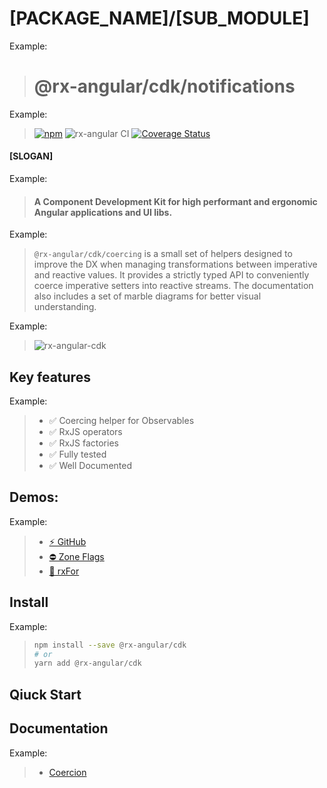 <!-- TOKENS:
- PACKAGE_NAME
- SLOGAN
- PACKAGE_COVER_IMAGE
-->

# [PACKAGE_NAME]/[SUB_MODULE]

<!-- HEADLINE:
* required

The package name of the library. e.g. `my-package-name/sub-module1`  
If it is a scoped lib also include the scope e.g. `@scope/my-package-name/sub-module1`
-->

Example:
> # @rx-angular/cdk/notifications

<!-- CORE_SHIELDS:
* required

The core shields of the sub module:
- Active NPM version e.g. `[![npm](https://img.shields.io/npm/v/[PACKAGE_NAME].svg)](https://www.npmjs.com/package/[my-package])`
- CI Status e.g. [GitHub workflow status badge](https://docs.github.com/en/actions/managing-workflow-runs/adding-a-workflow-status-badge)
- Coverage Status e.g. [coveralls.io](https://coveralls.io/)
-->

Example:
> [![npm](https://img.shields.io/npm/v/%40rx-angular%2Fcdk.svg)](https://www.npmjs.com/package/%40rx-angular%2Fcdk)
![rx-angular CI](https://github.com/rx-angular/rx-angular/workflows/rx-angular%20CI/badge.svg?branch=master)
[![Coverage Status](https://raw.githubusercontent.com/rx-angular/rx-angular/github-pages/docs/test-coverage/cdk/jest-coverage-badge.svg)](https://rx-angular.github.io/rx-angular/test-coverage/cdk/lcov-report/index.html)

#### [SLOGAN]

<!-- HEADLINE:
* required

A short sentence pitching the idea and benefits
-->

Example:
> #### A Component Development Kit for high performant and ergonomic Angular applications and UI libs.


<!-- TEASER:
* required

A short test summarizing goals and motivations
-->

Example:
> `@rx-angular/cdk/coercing` is a small set of helpers designed to improve the DX when managing transformations between imperative and reactive values.
It provides a strictly typed API to conveniently coerce imperative setters into reactive streams.
The documentation also includes a set of marble diagrams for better visual understanding.

<!-- PACKAGE_COVER_IMAGE: 
optional

Image representing the package
-->

Example:
> ![rx-angular-cdk](https://user-images.githubusercontent.com/10064416/115325340-b8ed0800-a18b-11eb-9896-28c91c9e7801.png)


## Key features

<!-- KEY_FEATURES: 
* required

A listing of the key features of the lib
-->

Example:
> - ✅ Coercing helper for Observables
> - ✅ RxJS operators
> - ✅ RxJS factories
> - ✅ Fully tested
> - ✅ Well Documented

## Demos:

<!-- DEMOS:
List of demos available for the package
-->

Example:
> - [⚡ GitHub](https://github.com/BioPhoton/rx-angular-cdk-coercion)
> - [⛔ Zone Flags](https://github.com/BioPhoton/rx-angular-cdk-zone-configuration)
> - [🔳 rxFor](https://stackblitz.com/edit/rx-angular-cdk-demos-c52q34)

## Install

<!-- INSTALL_INSTRUCTIONS:
* required

Install istructions and code snippets/terminal commands to run. 
-->

Example:
> ```bash
> npm install --save @rx-angular/cdk
> # or
> yarn add @rx-angular/cdk
> ```

## Qiuck Start

<!-- QUICK_START:
* required

The most essential information to get a working example followed by links to more detailled information and examples.
-->

## Documentation

<!-- DOCUMENTATION:
* required

Links to documentation and other informatife topics related to the library 
-->

Example:
> - [Coercion](https://github.com/rx-angular/rx-angular/tree/master/libs/cdk/coercing/docs/Readme.md)



